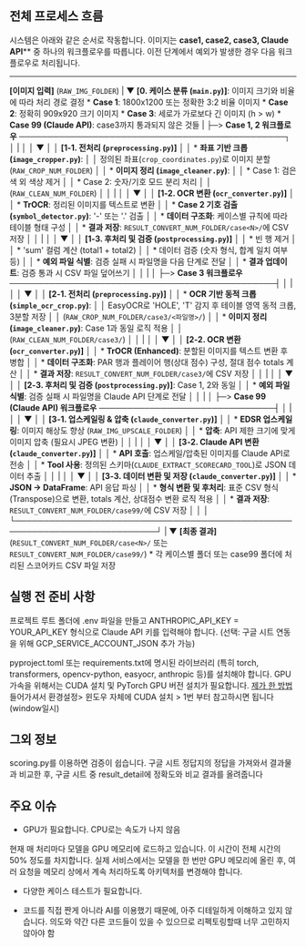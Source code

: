 ## 전체 프로세스 흐름

시스템은 아래와 같은 순서로 작동합니다. 이미지는 **case1, case2, case3, Claude API**** 중 하나의 워크플로우를 따릅니다. 이전 단계에서 예외가 발생한 경우 다음 워크플로우로 처리됩니다.

---

**[이미지 입력]** (`RAW_IMG_FOLDER`)
    |
    ▼
**[0. 케이스 분류 (`main.py`)]**: 이미지 크기와 비율에 따라 처리 경로 결정
    * **Case 1**: 1800x1200 또는 정확한 3:2 비율 이미지
    * **Case 2**: 정확히 909x920 크기 이미지
    * **Case 3**: 세로가 가로보다 긴 이미지 (h > w)
    * **Case 99 (Claude API)**: case3까지 통과되지 않은 것들 
    |
    ├─> **Case 1, 2 워크플로우** ───────────────────────────────────────────────┐
    │       |                                                                   │
    │       ▼                                                                   │
    │   **[1-1. 전처리 (`preprocessing.py`)]** │
    │       * **좌표 기반 크롭 (`image_cropper.py`)**:                           │
    │           정의된 좌표(`crop_coordinates.py`)로 이미지 분할 (`RAW_CROP_NUM_FOLDER`) │
    │       * **이미지 정리 (`image_cleaner.py`)**:                             │
    │           * Case 1: 검은색 외 색상 제거                                   │
    │           * Case 2: 숫자/기호 모드 분리 처리                             │
    │           (`RAW_CLEAN_NUM_FOLDER`)                                       │
    │       |                                                                   │
    │       ▼                                                                   │
    │   **[1-2. OCR 변환 (`ocr_converter.py`)]** │
    │       * **TrOCR**: 정리된 이미지를 텍스트로 변환                         │
    │       * **Case 2 기호 검출 (`symbol_detector.py`)**: '-' 또는 '.' 검출     │
    │       * **데이터 구조화**: 케이스별 규칙에 따라 테이블 형태 구성             │
    │       * **결과 저장**: `RESULT_CONVERT_NUM_FOLDER/case<N>/`에 CSV 저장    │
    │       |                                                                   │
    │       ▼                                                                   │
    │   **[1-3. 후처리 및 검증 (`postprocessing.py`)]** │
    │       * 빈 행 제거                                                         │
    │       * 'sum' 컬럼 계산 (total1 + total2)                               │
    │       * 데이터 검증 (숫자 형식, 합계 일치 여부 등)                        │
    │       * **예외 파일 식별**: 검증 실패 시 파일명을 다음 단계로 전달          │
    │       * **결과 업데이트**: 검증 통과 시 CSV 파일 덮어쓰기                   │
    │       |                                                                   │
    ├─> **Case 3 워크플로우** ───────────────────────────────────────────────┤
    │       |                                                                   │
    │       ▼                                                                   │
    │   **[2-1. 전처리 (`preprocessing.py`)]** │
    │       * **OCR 기반 동적 크롭 (`simple_ocr_crop.py`)**:                    │
    │           EasyOCR로 'HOLE', 'T' 감지 후 테이블 영역 동적 크롭, 3분할 저장 │
    │           (`RAW_CROP_NUM_FOLDER/case3/<파일명>/`)                          │
    │       * **이미지 정리 (`image_cleaner.py`)**: Case 1과 동일 로직 적용      │
    │           (`RAW_CLEAN_NUM_FOLDER/case3/`)                                  │
    │       |                                                                   │
    │       ▼                                                                   │
    │   **[2-2. OCR 변환 (`ocr_converter.py`)]** │
    │       * **TrOCR (Enhanced)**: 분할된 이미지를 텍스트 변환 후 병합         │
    │       * **데이터 구조화**: PAR 행과 플레이어 행(상대 점수) 구성, 절대 점수 totals 계산 │
    │       * **결과 저장**: `RESULT_CONVERT_NUM_FOLDER/case3/`에 CSV 저장      │
    │       |                                                                   │
    │       ▼                                                                   │
    │   **[2-3. 후처리 및 검증 (`postprocessing.py`)]**: Case 1, 2와 동일         │
    │       * **예외 파일 식별**: 검증 실패 시 파일명을 Claude API 단계로 전달  │
    │       |                                                                   │
    ├─> **Case 99 (Claude API) 워크플로우** ───────────────────────────────┤
    │       |                                                                   │
    │       ▼                                                                   │
    │   **[3-1. 업스케일링 & 압축 (`claude_converter.py`)]** │
    │       * **EDSR 업스케일링**: 이미지 해상도 향상 (`RAW_IMG_UPSCALE_FOLDER`) │
    │       * **압축**: API 제한 크기에 맞게 이미지 압축 (필요시 JPEG 변환)       │
    │       |                                                                   │
    │       ▼                                                                   │
    │   **[3-2. Claude API 변환 (`claude_converter.py`)]** │
    │       * **API 호출**: 업스케일/압축된 이미지를 Claude API로 전송         │
    │       * **Tool 사용**: 정의된 스키마(`CLAUDE_EXTRACT_SCORECARD_TOOL`)로 JSON 데이터 추출 │
    │       |                                                                   │
    │       ▼                                                                   │
    │   **[3-3. 데이터 변환 및 저장 (`claude_converter.py`)]** │
    │       * **JSON → DataFrame**: API 응답 파싱                             │
    │       * **형식 변환 및 후처리**: 표준 CSV 형식(Transpose)으로 변환, totals 계산, 상대점수 변환 로직 적용 │
    │       * **결과 저장**: `RESULT_CONVERT_NUM_FOLDER/case99/`에 CSV 저장    │
    │                                                                           │
    └───────────────────────────────────────────────────────────────────────────┘
    |
    ▼
**[최종 결과]** (`RESULT_CONVERT_NUM_FOLDER/case<N>/` 또는 `RESULT_CONVERT_NUM_FOLDER/case99/`)
    * 각 케이스별 폴더 또는 case99 폴더에 처리된 스코어카드 CSV 파일 저장

## 실행 전 준비 사항
프로젝트 루트 폴더에 .env 파일을 만들고 ANTHROPIC_API_KEY = YOUR_API_KEY 형식으로 Claude API 키를 입력해야 합니다. (선택: 구글 시트 연동을 위해 GCP_SERVICE_ACCOUNT_JSON 추가 가능)

pyproject.toml 또는 requirements.txt에 명시된 라이브러리 (특히 torch, transformers, opencv-python, easyocr, anthropic 등)를 설치해야 합니다. GPU 가속을 위해서는 CUDA 설치 및 PyTorch GPU 버전 설치가 필요합니다. [제가 한 방법](https://earls.notion.site/119abb83012043159fee15b3c73235cc?pvs=74) 들어가셔서 환경설정> 윈도우 자체에 CUDA 설치 > 1번 부터 참고하시면 됩니다 (window일시)

## 그외 정보

scoring.py를 이용하면 검증이 쉽습니다. 구글 시트 정답지의 정답을 가져와서 결과물과 비교한 후, 구글 시트 중 result_detail에 정확도와 비교 결과를 올려줍니다


## 주요 이슈
- GPU가 필요합니다. CPU로는 속도가 나지 않음

현재 매 처리마다 모델을 GPU 메모리에 로드하고 있습니다. 이 시간이 전체 시간의 50% 정도를 차지합니다. 실제 서비스에서는 모델을 한 번만 GPU 메모리에 올린 후, 여러 요청을 메모리 상에서 계속 처리하도록 아키텍처를 변경해야 합니다.

- 다양한 케이스 테스트가 필요합니다.

- 코드를 직접 짠게 아니라 AI를 이용했기 때문에, 아주 디테일하게 이해하고 있지 않습니다. 의도와 약간 다른 코드들이 있을 수 있으므로 리펙토링할때 너무 고민하지 않아야 함
    



